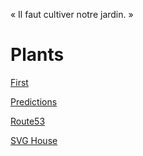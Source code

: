 « Il faut cultiver notre jardin. »

# Plants

[First](first.html)

[Predictions](predictions.html)

[Route53](route53.html)

[SVG House](svg-house.html)